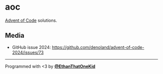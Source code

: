 # aoc

[Advent of Code](https://adventofcode.com) solutions.

## Media

- GitHub issue 2024: <https://github.com/denoland/advent-of-code-2024/issues/73>

---

Programmed with <3 by [**@EthanThatOneKid**](https://github.com/EthanThatOneKid)
